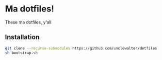# Ma dotfiles!

These ma dotfiles, y'all

## Installation

```bash
git clone --recurse-submodules https://github.com/unclewalter/dotfiles.git
sh bootstrap.sh
```